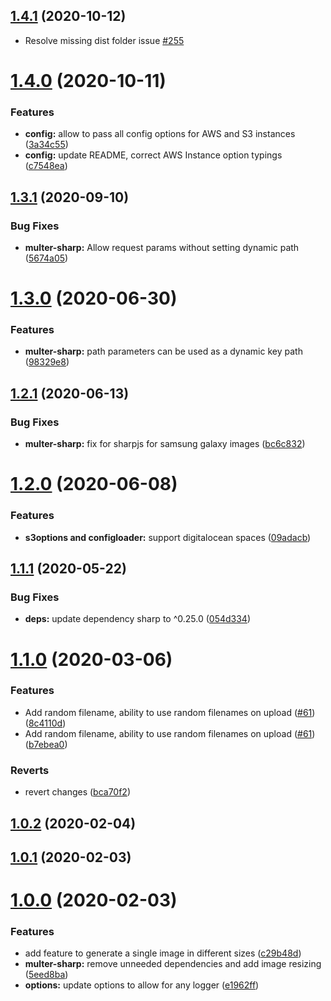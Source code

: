 <a name="1.4.1"></a>

## [1.4.1](https://github.com/jeffminsungkim/nestjs-multer-extended/compare/1.3.1...1.4.1) (2020-10-12)

- Resolve missing dist folder issue [#255](https://github.com/jeffminsungkim/nestjs-multer-extended/issues/255)


# [1.4.0](https://github.com/jeffminsungkim/nestjs-multer-extended/compare/1.3.1...1.4.0) (2020-10-11)

### Features

- **config:** allow to pass all config options for AWS and S3 instances
  ([3a34c55](https://github.com/jeffminsungkim/nestjs-multer-extended/commit/3a34c55e1440117df8d423608fa0794a7cd03570))
- **config:** update README, correct AWS Instance option typings
  ([c7548ea](https://github.com/jeffminsungkim/nestjs-multer-extended/commit/c7548ea1f865012e4a2b08a6e8339c95979f3ff7))

<a name="1.3.1"></a>

## [1.3.1](https://github.com/jeffminsungkim/nestjs-multer-extended/compare/1.3.0...1.3.1) (2020-09-10)

### Bug Fixes

- **multer-sharp:** Allow request params without setting dynamic path
  ([5674a05](https://github.com/jeffminsungkim/nestjs-multer-extended/commit/5674a05))

<a name="1.3.0"></a>

# [1.3.0](https://github.com/jeffminsungkim/nestjs-multer-extended/compare/1.2.1...1.3.0) (2020-06-30)

### Features

- **multer-sharp:** path parameters can be used as a dynamic key path
  ([98329e8](https://github.com/jeffminsungkim/nestjs-multer-extended/commit/98329e8))

<a name="1.2.1"></a>

## [1.2.1](https://github.com/jeffminsungkim/nestjs-multer-extended/compare/1.2.0...1.2.1) (2020-06-13)

### Bug Fixes

- **multer-sharp:** fix for sharpjs for samsung galaxy images
  ([bc6c832](https://github.com/jeffminsungkim/nestjs-multer-extended/commit/bc6c832))

<a name="1.2.0"></a>

# [1.2.0](https://github.com/jeffminsungkim/nestjs-multer-extended/compare/1.1.1...1.2.0) (2020-06-08)

### Features

- **s3options and configloader:** support digitalocean spaces
  ([09adacb](https://github.com/jeffminsungkim/nestjs-multer-extended/commit/09adacb))

<a name="1.1.1"></a>

## [1.1.1](https://github.com/jeffminsungkim/nestjs-multer-extended/compare/1.1.0...1.1.1) (2020-05-22)

### Bug Fixes

- **deps:** update dependency sharp to ^0.25.0
  ([054d334](https://github.com/jeffminsungkim/nestjs-multer-extended/commit/054d334))

<a name="1.1.0"></a>

# [1.1.0](https://github.com/jeffminsungkim/nestjs-multer-extended/compare/v1.0.2...v1.1.0) (2020-03-06)

### Features

- Add random filename, ability to use random filenames on upload
  ([#61](https://github.com/jeffminsungkim/nestjs-multer-extended/issues/61))
  ([8c4110d](https://github.com/jeffminsungkim/nestjs-multer-extended/commit/8c4110d))
- Add random filename, ability to use random filenames on upload
  ([#61](https://github.com/jeffminsungkim/nestjs-multer-extended/issues/61))
  ([b7ebea0](https://github.com/jeffminsungkim/nestjs-multer-extended/commit/b7ebea0))

### Reverts

- revert changes
  ([bca70f2](https://github.com/jeffminsungkim/nestjs-multer-extended/commit/bca70f2))

<a name="1.0.2"></a>

## [1.0.2](https://github.com/jeffminsungkim/nestjs-multer-extended/compare/v1.0.1...v1.0.2) (2020-02-04)

<a name="1.0.1"></a>

## [1.0.1](https://github.com/jeffminsungkim/nestjs-multer-extended/compare/v1.0.0...v1.0.1) (2020-02-03)

<a name="1.0.0"></a>

# [1.0.0](https://github.com/jeffminsungkim/nestjs-multer-extended/compare/e1962ff...v1.0.0) (2020-02-03)

### Features

- add feature to generate a single image in different sizes
  ([c29b48d](https://github.com/jeffminsungkim/nestjs-multer-extended/commit/c29b48d))
- **multer-sharp:** remove unneeded dependencies and add image resizing
  ([5eed8ba](https://github.com/jeffminsungkim/nestjs-multer-extended/commit/5eed8ba))
- **options:** update options to allow for any logger
  ([e1962ff](https://github.com/jeffminsungkim/nestjs-multer-extended/commit/e1962ff))
